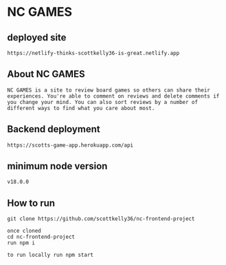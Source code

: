 # NC GAMES

## deployed site

    https://netlify-thinks-scottkelly36-is-great.netlify.app

## About NC GAMES

    NC GAMES is a site to review board games so others can share their experiences. You're able to comment on reviews and delete comments if you change your mind. You can also sort reviews by a number of different ways to find what you care about most.

## Backend deployment

    https://scotts-game-app.herokuapp.com/api

## minimum node version

    v18.0.0

## How to run

    git clone https://github.com/scottkelly36/nc-frontend-project

    once cloned
    cd nc-frontend-project
    run npm i

    to run locally run npm start
